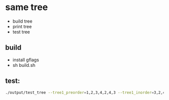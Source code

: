 # same tree 
- build tree
- print tree
- test tree

## build 
- install gflags
- sh build.sh

## test:

```bash
./output/test_tree --tree1_preorder=1,2,3,4,2,4,3 --tree1_inorder=3,2,4,1,4,2,3
```
